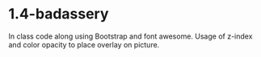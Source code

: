 # 1.4-badassery
In class code along using Bootstrap and font awesome. Usage of z-index and color opacity to place overlay on picture.
